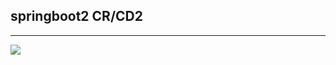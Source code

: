 ## springboot2 CR/CD2

<hr>
<img src=https://cdn.pixabay.com/photo/2025/09/10/12/32/tokyo-9826329_640.jpg/>
